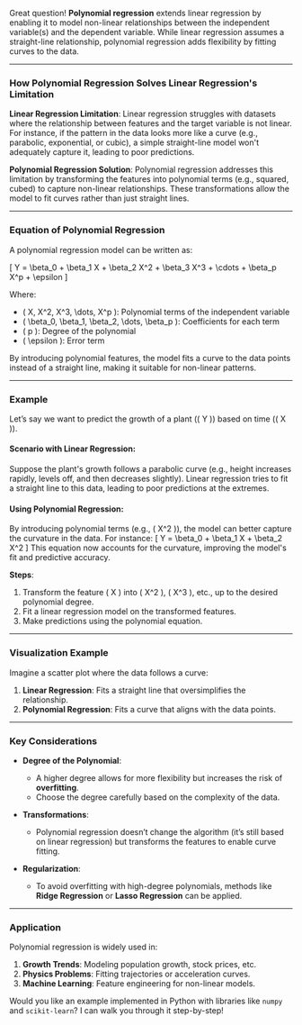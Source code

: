 Great question! **Polynomial regression** extends linear regression by enabling it to model non-linear relationships between the independent variable(s) and the dependent variable. While linear regression assumes a straight-line relationship, polynomial regression adds flexibility by fitting curves to the data.

---

### **How Polynomial Regression Solves Linear Regression's Limitation**

**Linear Regression Limitation**:
Linear regression struggles with datasets where the relationship between features and the target variable is not linear. For instance, if the pattern in the data looks more like a curve (e.g., parabolic, exponential, or cubic), a simple straight-line model won't adequately capture it, leading to poor predictions.

**Polynomial Regression Solution**:
Polynomial regression addresses this limitation by transforming the features into polynomial terms (e.g., squared, cubed) to capture non-linear relationships. These transformations allow the model to fit curves rather than just straight lines.

---

### **Equation of Polynomial Regression**
A polynomial regression model can be written as:

\[
Y = \beta_0 + \beta_1 X + \beta_2 X^2 + \beta_3 X^3 + \cdots + \beta_p X^p + \epsilon
\]

Where:
- \( X, X^2, X^3, \dots, X^p \): Polynomial terms of the independent variable
- \( \beta_0, \beta_1, \beta_2, \dots, \beta_p \): Coefficients for each term
- \( p \): Degree of the polynomial
- \( \epsilon \): Error term

By introducing polynomial features, the model fits a curve to the data points instead of a straight line, making it suitable for non-linear patterns.

---

### **Example**

Let’s say we want to predict the growth of a plant (\( Y \)) based on time (\( X \)).

#### **Scenario with Linear Regression**:
Suppose the plant's growth follows a parabolic curve (e.g., height increases rapidly, levels off, and then decreases slightly). Linear regression tries to fit a straight line to this data, leading to poor predictions at the extremes.

#### **Using Polynomial Regression**:
By introducing polynomial terms (e.g., \( X^2 \)), the model can better capture the curvature in the data. For instance:
\[
Y = \beta_0 + \beta_1 X + \beta_2 X^2
\]
This equation now accounts for the curvature, improving the model's fit and predictive accuracy.

**Steps**:
1. Transform the feature \( X \) into \( X^2 \), \( X^3 \), etc., up to the desired polynomial degree.
2. Fit a linear regression model on the transformed features.
3. Make predictions using the polynomial equation.

---

### **Visualization Example**
Imagine a scatter plot where the data follows a curve:
1. **Linear Regression**: Fits a straight line that oversimplifies the relationship.
2. **Polynomial Regression**: Fits a curve that aligns with the data points.

---

### **Key Considerations**
- **Degree of the Polynomial**: 
  - A higher degree allows for more flexibility but increases the risk of **overfitting**.
  - Choose the degree carefully based on the complexity of the data.

- **Transformations**: 
  - Polynomial regression doesn’t change the algorithm (it’s still based on linear regression) but transforms the features to enable curve fitting.

- **Regularization**:
  - To avoid overfitting with high-degree polynomials, methods like **Ridge Regression** or **Lasso Regression** can be applied.

---

### **Application**
Polynomial regression is widely used in:
1. **Growth Trends**: Modeling population growth, stock prices, etc.
2. **Physics Problems**: Fitting trajectories or acceleration curves.
3. **Machine Learning**: Feature engineering for non-linear models.

Would you like an example implemented in Python with libraries like `numpy` and `scikit-learn`? I can walk you through it step-by-step!
